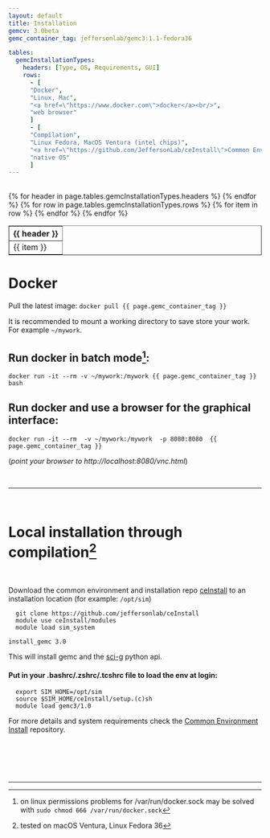 ```yaml
---
layout: default
title: Installation
gemcv: 3.0beta
gemc_container_tag: jeffersonlab/gemc3:1.1-fedora36

tables:
  gemcInstallationTypes:
    headers: [Type, OS, Requirements, GUI]
    rows:
      - [
      "Docker",
      "Linux, Mac",
      "<a href=\"https://www.docker.com\">docker</a><br/>",
      "web browser"
      ]
      - [
      "Compilation",
      "Linux Fedora, MacOS Ventura (intel chips)",
      "<a href=\"https://github.com/JeffersonLab/ceInstall\">Common Environment Setup</a><br/>",
      "native OS"
      ]
---
```



<br/>
<table border="1" width="70%" class="table-info">
	<tr>
		{% for header in page.tables.gemcInstallationTypes.headers %}	
		<th>{{ header }}</th>
		{% endfor %}
	</tr>
	{% for row in page.tables.gemcInstallationTypes.rows %}
		<tr>
			{% for item in row %}
				<td> {{ item }} </td>
			{% endfor %}
		</tr>
	{% endfor %}
</table>

<!--# DMG <a href="https://www.jlab.org/12gev_phys/packages/dmg/gemc-{{ page.gemcv }}.dmg"> <span data-feather="download"></span> </a> -->
<!--After installation use the line below to load the environment. -->
<!-- source /Applications/gemc-{{ page.gemcv }}.app/environment.sh-->
<!---->

# Docker 

Pull the latest image:
```docker pull {{ page.gemc_container_tag }}```

It is recommended to mount a working directory to save store your work.
For example `~/mywork`.

## Run docker in batch mode[^1]:

```
docker run -it --rm -v ~/mywork:/mywork {{ page.gemc_container_tag }} bash
```


## Run docker and use a browser for the graphical interface:

```
docker run -it --rm  -v ~/mywork:/mywork  -p 8080:8080  {{ page.gemc_container_tag }}
```

(*point your browser to http://localhost:8080/vnc.html*)


[//]: # (#### run docker and use vnc[^2] for the graphical interface:)

[//]: # (> docker run -it \-\-rm  -v ~/mywork:/jlab/work/mywork  -p 127.0.0.1:6080:6080  -p 5901:5901 {{ page.gemc_container_tag }})

<br/>

---

<br/>

# Local installation through compilation[^3]

<br/>

Download the common environment and installation repo 
[ceInstall](https://github.com/jeffersonlab/ceInstall) 
to an installation location (for example: `/opt/sim`)

```
  git clone https://github.com/jeffersonlab/ceInstall
  module use ceInstall/modules
  module load sim_system
```

```
install_gemc 3.0
```

This will install gemc and the  [sci-g](https://github.com/gemc/sci-g)  python api.

#### Put in your .bashrc/.zshrc/.tcshrc file to load the env at login:

```
  export SIM_HOME=/opt/sim
  source $SIM_HOME/ceInstall/setup.(c)sh
  module load gemc3/1.0
```


For more details and system requirements check the [Common Environment Install](https://github.com/JeffersonLab/ceInstall) repository.

<br/> <br/> <br/> <br/>

---

[^1]: on linux permissions problems for /var/run/docker.sock may be solved with  ```sudo chmod 666 /var/run/docker.sock```
[^2]: recommended: <a href='https://www.realvnc.com/en/connect/download/viewer/'>realvnc vnc viewer</a>
[^3]: tested on macOS Ventura, Linux Fedora 36
